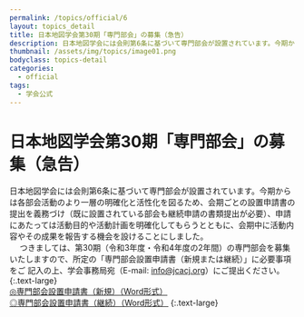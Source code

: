 ```yaml
---
permalink: /topics/official/6
layout: topics_detail
title: 日本地図学会第30期「専門部会」の募集（急告）
description: 日本地図学会には会則第6条に基づいて専門部会が設置されています。今期からは各部会活動のより一層の明確化と活性化を図るため、会期ごとの設置申請書の提出を義務づけ（既に設置されている部会も継続申請の書類提出が必要）、申請にあたっては活動目的や活動計画を明確化してもらうとともに、会期中に活動内容やその成果を報告する機会を設けることにしました。
thumbnail: /assets/img/topics/image01.png
bodyclass: topics-detail
categories:
  - official
tags:
  - 学会公式
---
```


# 日本地図学会第30期「専門部会」の募集（急告）

日本地図学会には会則第6条に基づいて専門部会が設置されています。今期からは各部会活動のより一層の明確化と活性化を図るため、会期ごとの設置申請書の提出を義務づけ（既に設置されている部会も継続申請の書類提出が必要）、申請にあたっては活動目的や活動計画を明確化してもらうとともに、会期中に活動内容やその成果を報告する機会を設けることにしました。<br>
　 つきましては、第30期（令和3年度・令和4年度の2年間）の専門部会を募集いたしますので、所定の「専門部会設置申請書（新規または継続）」に必要事項をご 記入の上、学会事務局宛（E-mail: [info@jcacj.org](<mailto:info@jcacj.org>)）にご提出ください。<br>
{:.text-large}
<br>
[◎専門部会設置申請書（新規）（Word形式）](../../archive/file/enrty/Appform_new.docx)<br>
[◎専門部会設置申請書（継続）（Word形式）](../../archive/file/enrty/Appform_continue.docx)
{:.text-large}
